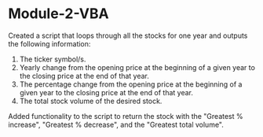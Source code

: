 # Module-2-VBA          
   
Created a script that loops through all the stocks for one year and outputs the following information:    
1. The ticker symbol/s. 
2. Yearly change from the opening price at the beginning of a given year to the closing price at the end of that year.
3. The percentage change from the opening price at the beginning of a given year to the closing price at the end of that year.  
4. The total stock volume of the desired stock.       

Added functionality to the script to return the stock with the "Greatest % increase", "Greatest % decrease", and the "Greatest total volume".
